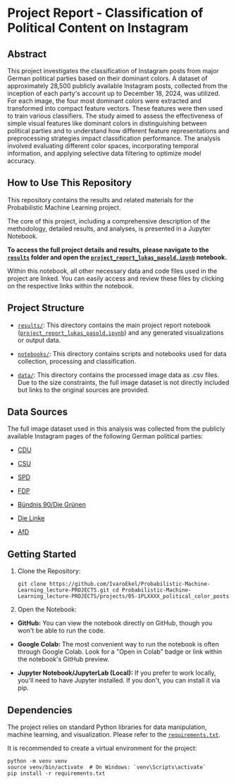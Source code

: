 # Project Report - Classification of Political Content on Instagram

## Abstract

This project investigates the classification of Instagram posts from major German political parties based on their dominant colors. A dataset of approximately 28,500 publicly available Instagram posts, collected from the inception of each party's account up to December 18, 2024, was utilized. For each image, the four most dominant colors were extracted and transformed into compact feature vectors. These features were then used to train various classifiers. The study aimed to assess the effectiveness of simple visual features like dominant colors in distinguishing between political parties and to understand how different feature representations and preprocessing strategies impact classification performance. The analysis involved evaluating different color spaces, incorporating temporal information, and applying selective data filtering to optimize model accuracy.

## How to Use This Repository

This repository contains the results and related materials for the Probabilistic Machine Learning project.

The core of this project, including a comprehensive description of the methodology, detailed results, and analyses, is presented in a Jupyter Notebook.

**To access the full project details and results, please navigate to the [`results`](https://github.com/IvaroEkel/Probabilistic-Machine-Learning_lecture-PROJECTS/tree/d2602fefa8540ad79bd793247f67058e6c129701/projects/05-1PLXXXX_political_color_posts/results) folder and open the [`project_report_lukas_pasold.ipynb`](https://github.com/IvaroEkel/Probabilistic-Machine-Learning_lecture-PROJECTS/blob/d2602fefa8540ad79bd793247f67058e6c129701/projects/05-1PLXXXX_political_color_posts/results/project_report_lukas_pasold.ipynb) notebook.**

Within this notebook, all other necessary data and code files used in the project are linked. You can easily access and review these files by clicking on the respective links within the notebook.

## Project Structure

-   [`results/`](https://github.com/IvaroEkel/Probabilistic-Machine-Learning_lecture-PROJECTS/tree/d2602fefa8540ad79bd793247f67058e6c129701/projects/05-1PLXXXX_political_color_posts/results): This directory contains the main project report notebook ([`project_report_lukas_pasold.ipynb`](https://github.com/IvaroEkel/Probabilistic-Machine-Learning_lecture-PROJECTS/blob/d2602fefa8540ad79bd793247f67058e6c129701/projects/05-1PLXXXX_political_color_posts/results/project_report_lukas_pasold.ipynb)) and any generated visualizations or output data.
    
-   [`notebooks/`](https://github.com/IvaroEkel/Probabilistic-Machine-Learning_lecture-PROJECTS/tree/d2602fefa8540ad79bd793247f67058e6c129701/projects/05-1PLXXXX_political_color_posts/notebooks): This directory contains scripts and notebooks used for data collection, processing and classification.
    
-   [`data/`](https://github.com/IvaroEkel/Probabilistic-Machine-Learning_lecture-PROJECTS/tree/d2602fefa8540ad79bd793247f67058e6c129701/projects/05-1PLXXXX_political_color_posts/data): This directory contains the processed image data as .csv files. Due to the size constraints, the full image dataset is not directly included but links to the original sources are provided.
    

## Data Sources

The full image dataset used in this analysis was collected from the publicly available Instagram pages of the following German political parties:

-   [CDU](https://www.instagram.com/cdu/ "null")
    
-   [CSU](https://www.instagram.com/csu/ "null")
    
-   [SPD](https://www.instagram.com/spd_de/ "null")
    
-   [FDP](https://www.instagram.com/fdp/ "null")
    
-   [Bündnis 90/Die Grünen](https://www.instagram.com/die_gruenen/ "null")
    
-   [Die Linke](https://www.instagram.com/dielinke/ "null")
    
-   [AfD](https://www.instagram.com/afd.bund/ "null")
    

## Getting Started

1.  Clone the Repository:
    
    ```
    git clone https://github.com/IvaroEkel/Probabilistic-Machine-Learning_lecture-PROJECTS.git cd Probabilistic-Machine-Learning_lecture-PROJECTS/projects/05-1PLXXXX_political_color_posts    
    ```
    
2.  Open the Notebook:
    
-   **GitHub:** You can view the notebook directly on GitHub, though you won't be able to run the code.
    
-   **Google Colab:** The most convenient way to run the notebook is often through Google Colab. Look for a "Open in Colab" badge or link within the notebook's GitHub preview.
    
-   **Jupyter Notebook/JupyterLab (Local):** If you prefer to work locally, you'll need to have Jupyter installed. If you don't, you can install it via pip.

## Dependencies

The project relies on standard Python libraries for data manipulation, machine learning, and visualization. Please refer to the [`requirements.txt`](https://github.com/IvaroEkel/Probabilistic-Machine-Learning_lecture-PROJECTS/blob/d2602fefa8540ad79bd793247f67058e6c129701/projects/05-1PLXXXX_political_color_posts/requirements.txt).
    

It is recommended to create a virtual environment for the project:

```
python -m venv venv
source venv/bin/activate  # On Windows: `venv\Scripts\activate`
pip install -r requirements.txt 
```